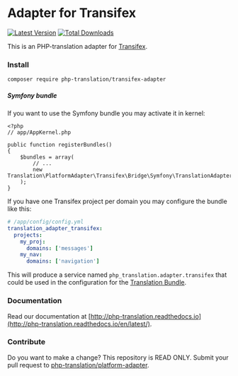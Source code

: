 # Adapter for Transifex

[![Latest Version](https://img.shields.io/github/release/php-translation/transifex-adapter.svg?style=flat-square)](https://github.com/php-translation/transifex-adapter/releases)
[![Total Downloads](https://img.shields.io/packagist/dt/php-translation/transifex-adapter.svg?style=flat-square)](https://packagist.org/packages/php-translation/transifex-adapter)

This is an PHP-translation adapter for [Transifex](https://www.transifex.com/). 

### Install

```bash
composer require php-translation/transifex-adapter
```

##### Symfony bundle

If you want to use the Symfony bundle you may activate it in kernel:

```
<?php
// app/AppKernel.php

public function registerBundles()
{
    $bundles = array(
        // ...
        new Translation\PlatformAdapter\Transifex\Bridge\Symfony\TranslationAdapterTransifexBundle(),
    );
}
```

If you have one Transifex project per domain you may configure the bundle like this: 
``` yaml
# /app/config/config.yml
translation_adapter_transifex:
  projects:
    my_proj:
      domains: ['messages'] 
    my_nav:
      domains: ['navigation']
```

This will produce a service named `php_translation.adapter.transifex` that could be used in the configuration for
the [Translation Bundle](https://github.com/php-translation/symfony-bundle).

### Documentation

Read our documentation at [http://php-translation.readthedocs.io](http://php-translation.readthedocs.io/en/latest/).

### Contribute

Do you want to make a change? This repository is READ ONLY. Submit your 
pull request to [php-translation/platform-adapter](https://github.com/php-translation/platform-adapter).
